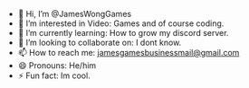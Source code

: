 - 👋 Hi, I’m @JamesWongGames
- 👀 I’m interested in Video: Games and of course coding.
- 🌱 I’m currently learning: How to grow my discord server.
- 💞️ I’m looking to collaborate on: I dont know.
- 📫 How to reach me: jamesgamesbusinessmail@gmail.com
- 😄 Pronouns: He/him
- ⚡ Fun fact: Im cool.

<!---
JamesWongGames/JamesWongGames is a ✨ special ✨ repository because its `README.md` (this file) appears on your GitHub profile.
You can click the Preview link to take a look at your changes.
--->
